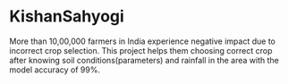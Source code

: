 # KishanSahyogi
More than 10,00,000 farmers in India experience negative impact due to incorrect crop selection. This project helps them choosing correct crop after knowing soil conditions(parameters) and rainfall in the area with the model accuracy of 99%.

